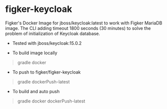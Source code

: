 # figker-keycloak
Figker's Docker Image for jboss/keycloak:latest to work with Figker MariaDB image. The CLI adding timeout 1800 seconds (30 minutes) to solve the problem of initialization of Keycloak database.

* Tested with jboss/keycloak:15.0.2

* To build image locally
> gradle docker

* To push to figker/figker-keycloak
> gradle dockerPush-latest

* To build and auto push
> gradle docker dockerPush-latest